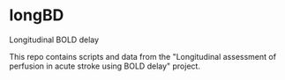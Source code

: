 # longBD
Longitudinal BOLD delay

This repo contains scripts and data from the "Longitudinal assessment of perfusion in acute stroke using BOLD delay" project. 
